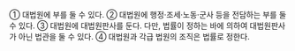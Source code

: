 ① 대법원에 부를 둘 수 있다.
② 대법원에 행정·조세·노동·군사 등을 전담하는 부를 둘 수 있다.
③ 대법원에 대법원판사를 둔다. 다만, 법률이 정하는 바에 의하여 대법원판사가 아닌 법관을 둘 수 있다.
④ 대법원과 각급 법원의 조직은 법률로 정한다.
